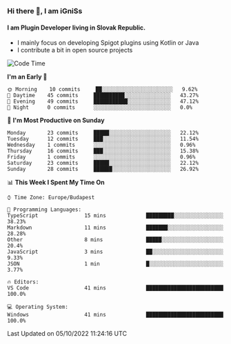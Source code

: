 ### Hi there 👋, I am iGniSs

#### I am Plugin Developer living in Slovak Republic.
- I mainly focus on developing Spigot plugins using Kotlin or Java
- I contribute a bit in open source projects

<!--START_SECTION:waka-->
![Code Time](http://img.shields.io/badge/Code%20Time-923%20hrs%2049%20mins-blue)

**I'm an Early 🐤** 

```text
🌞 Morning    10 commits     ██░░░░░░░░░░░░░░░░░░░░░░░   9.62% 
🌆 Daytime    45 commits     ██████████░░░░░░░░░░░░░░░   43.27% 
🌃 Evening    49 commits     ███████████░░░░░░░░░░░░░░   47.12% 
🌙 Night      0 commits      ░░░░░░░░░░░░░░░░░░░░░░░░░   0.0%

```
📅 **I'm Most Productive on Sunday** 

```text
Monday       23 commits     █████░░░░░░░░░░░░░░░░░░░░   22.12% 
Tuesday      12 commits     ███░░░░░░░░░░░░░░░░░░░░░░   11.54% 
Wednesday    1 commits      ░░░░░░░░░░░░░░░░░░░░░░░░░   0.96% 
Thursday     16 commits     ███░░░░░░░░░░░░░░░░░░░░░░   15.38% 
Friday       1 commits      ░░░░░░░░░░░░░░░░░░░░░░░░░   0.96% 
Saturday     23 commits     █████░░░░░░░░░░░░░░░░░░░░   22.12% 
Sunday       28 commits     ██████░░░░░░░░░░░░░░░░░░░   26.92%

```


📊 **This Week I Spent My Time On** 

```text
⌚︎ Time Zone: Europe/Budapest

💬 Programming Languages: 
TypeScript               15 mins             █████████░░░░░░░░░░░░░░░░   38.23% 
Markdown                 11 mins             ███████░░░░░░░░░░░░░░░░░░   28.28% 
Other                    8 mins              █████░░░░░░░░░░░░░░░░░░░░   20.4% 
JavaScript               3 mins              ██░░░░░░░░░░░░░░░░░░░░░░░   9.33% 
JSON                     1 min               █░░░░░░░░░░░░░░░░░░░░░░░░   3.77%

🔥 Editors: 
VS Code                  41 mins             █████████████████████████   100.0%

💻 Operating System: 
Windows                  41 mins             █████████████████████████   100.0%

```


 Last Updated on 05/10/2022 11:24:16 UTC
<!--END_SECTION:waka-->